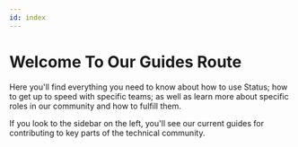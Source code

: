 ```yaml
---
id: index
---
```


# Welcome To Our Guides Route

Here you'll find everything you need to know about how to use Status; how to get up to speed with specific teams; as well as learn more about specific roles in our community and how to fulfill them.

If you look to the sidebar on the left, you'll see our current guides for contributing to key parts of the technical community.

